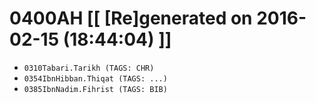 # 0400AH [[ [Re]generated on 2016-02-15 (18:44:04) ]]

* `0310Tabari.Tarikh (TAGS: CHR)`
* `0354IbnHibban.Thiqat (TAGS: ...)`
* `0385IbnNadim.Fihrist (TAGS: BIB)`
